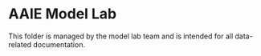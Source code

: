# AAIE Model Lab

This folder is managed by the model lab team and is intended for all data-related documentation.  
